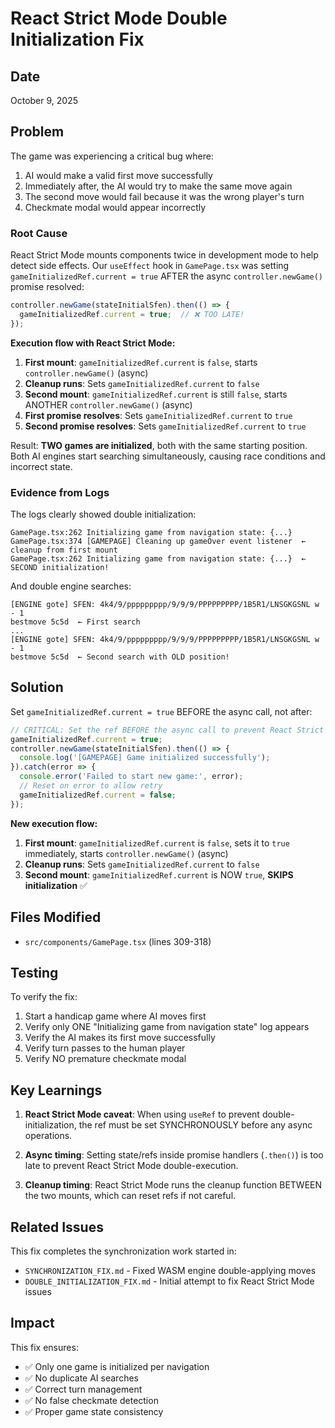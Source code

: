 # React Strict Mode Double Initialization Fix

## Date
October 9, 2025

## Problem

The game was experiencing a critical bug where:
1. AI would make a valid first move successfully
2. Immediately after, the AI would try to make the same move again
3. The second move would fail because it was the wrong player's turn
4. Checkmate modal would appear incorrectly

### Root Cause

React Strict Mode mounts components twice in development mode to help detect side effects. Our `useEffect` hook in `GamePage.tsx` was setting `gameInitializedRef.current = true` AFTER the async `controller.newGame()` promise resolved:

```typescript
controller.newGame(stateInitialSfen).then(() => {
  gameInitializedRef.current = true;  // ❌ TOO LATE!
});
```

**Execution flow with React Strict Mode:**
1. **First mount**: `gameInitializedRef.current` is `false`, starts `controller.newGame()` (async)
2. **Cleanup runs**: Sets `gameInitializedRef.current` to `false`
3. **Second mount**: `gameInitializedRef.current` is still `false`, starts ANOTHER `controller.newGame()` (async)
4. **First promise resolves**: Sets `gameInitializedRef.current` to `true`
5. **Second promise resolves**: Sets `gameInitializedRef.current` to `true`

Result: **TWO games are initialized**, both with the same starting position. Both AI engines start searching simultaneously, causing race conditions and incorrect state.

### Evidence from Logs

The logs clearly showed double initialization:

```
GamePage.tsx:262 Initializing game from navigation state: {...}
GamePage.tsx:374 [GAMEPAGE] Cleaning up gameOver event listener  ← cleanup from first mount
GamePage.tsx:262 Initializing game from navigation state: {...}  ← SECOND initialization!
```

And double engine searches:

```
[ENGINE gote] SFEN: 4k4/9/ppppppppp/9/9/9/PPPPPPPPP/1B5R1/LNSGKGSNL w - 1
bestmove 5c5d  ← First search
...
[ENGINE gote] SFEN: 4k4/9/ppppppppp/9/9/9/PPPPPPPPP/1B5R1/LNSGKGSNL w - 1
bestmove 5c5d  ← Second search with OLD position!
```

## Solution

Set `gameInitializedRef.current = true` BEFORE the async call, not after:

```typescript
// CRITICAL: Set the ref BEFORE the async call to prevent React Strict Mode double-initialization
gameInitializedRef.current = true;
controller.newGame(stateInitialSfen).then(() => {
  console.log('[GAMEPAGE] Game initialized successfully');
}).catch(error => {
  console.error('Failed to start new game:', error);
  // Reset on error to allow retry
  gameInitializedRef.current = false;
});
```

**New execution flow:**
1. **First mount**: `gameInitializedRef.current` is `false`, sets it to `true` immediately, starts `controller.newGame()` (async)
2. **Cleanup runs**: Sets `gameInitializedRef.current` to `false`
3. **Second mount**: `gameInitializedRef.current` is NOW `true`, **SKIPS initialization** ✅

## Files Modified

- `src/components/GamePage.tsx` (lines 309-318)

## Testing

To verify the fix:
1. Start a handicap game where AI moves first
2. Verify only ONE "Initializing game from navigation state" log appears
3. Verify the AI makes its first move successfully
4. Verify turn passes to the human player
5. Verify NO premature checkmate modal

## Key Learnings

1. **React Strict Mode caveat**: When using `useRef` to prevent double-initialization, the ref must be set SYNCHRONOUSLY before any async operations.

2. **Async timing**: Setting state/refs inside promise handlers (`.then()`) is too late to prevent React Strict Mode double-execution.

3. **Cleanup timing**: React Strict Mode runs the cleanup function BETWEEN the two mounts, which can reset refs if not careful.

## Related Issues

This fix completes the synchronization work started in:
- `SYNCHRONIZATION_FIX.md` - Fixed WASM engine double-applying moves
- `DOUBLE_INITIALIZATION_FIX.md` - Initial attempt to fix React Strict Mode issues

## Impact

This fix ensures:
- ✅ Only one game is initialized per navigation
- ✅ No duplicate AI searches
- ✅ Correct turn management
- ✅ No false checkmate detection
- ✅ Proper game state consistency

